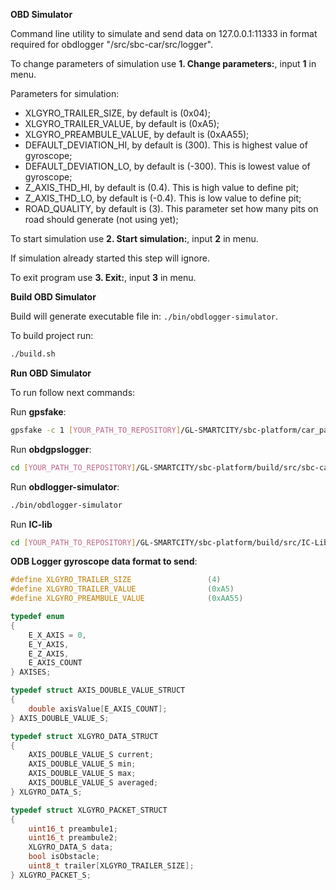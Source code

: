 **OBD Simulator**

Command line utility to simulate and send data on 127.0.0.1:11333 in format required for obdlogger "/src/sbc-car/src/logger".

To change parameters of simulation use **1. Change parameters:**, input **1** in menu.

Parameters for simulation:

- XLGYRO_TRAILER_SIZE, by default is (0x04);
- XLGYRO_TRAILER_VALUE, by default is (0xA5);
- XLGYRO_PREAMBULE_VALUE, by default is (0xAA55);
- DEFAULT_DEVIATION_HI, by default is (300). This is highest value of gyroscope;
- DEFAULT_DEVIATION_LO, by default is (-300). This is lowest value of gyroscope;
- Z_AXIS_THD_HI, by default is (0.4). This is high value to define pit;
- Z_AXIS_THD_LO, by default is (-0.4). This is low value to define pit;
- ROAD_QUALITY, by default is (3). This parameter set how many pits on road should generate (not using yet);

To start simulation use **2. Start simulation:**, input **2** in menu.

If simulation already started this step will ignore.

To exit program use **3. Exit:**, input **3** in menu.

**Build OBD Simulator**

Build will generate executable file in: `./bin/obdlogger-simulator`.

To build project run:
```bash
./build.sh
```

**Run OBD Simulator**

To run follow next commands:

Run **gpsfake**:
```bash
gpsfake -c 1 [YOUR_PATH_TO_REPOSITORY]/GL-SMARTCITY/sbc-platform/car_path_simulation.nmea
```

Run **obdgpslogger**:
```bash
cd [YOUR_PATH_TO_REPOSITORY]/GL-SMARTCITY/sbc-platform/build/src/sbc-car/bin && ./obdgpslogger
```

Run **obdlogger-simulator**:
```bash
./bin/obdlogger-simulator
```

Run **IC-lib**
```bash
cd [YOUR_PATH_TO_REPOSITORY]/GL-SMARTCITY/sbc-platform/build/src/IC-Lib && ./cluster-app conf/config.json
```

**ODB Logger gyroscope data format to send**:
```c
#define XLGYRO_TRAILER_SIZE                 (4)
#define XLGYRO_TRAILER_VALUE                (0xA5)
#define XLGYRO_PREAMBULE_VALUE              (0xAA55)

typedef enum
{
    E_X_AXIS = 0,
    E_Y_AXIS,
    E_Z_AXIS,
    E_AXIS_COUNT
} AXISES;

typedef struct AXIS_DOUBLE_VALUE_STRUCT
{
    double axisValue[E_AXIS_COUNT];
} AXIS_DOUBLE_VALUE_S;

typedef struct XLGYRO_DATA_STRUCT
{
    AXIS_DOUBLE_VALUE_S current;
    AXIS_DOUBLE_VALUE_S min;
    AXIS_DOUBLE_VALUE_S max;
    AXIS_DOUBLE_VALUE_S averaged;
} XLGYRO_DATA_S;

typedef struct XLGYRO_PACKET_STRUCT
{
    uint16_t preambule1;
    uint16_t preambule2;
    XLGYRO_DATA_S data;
    bool isObstacle;
    uint8_t trailer[XLGYRO_TRAILER_SIZE];
} XLGYRO_PACKET_S;
```

